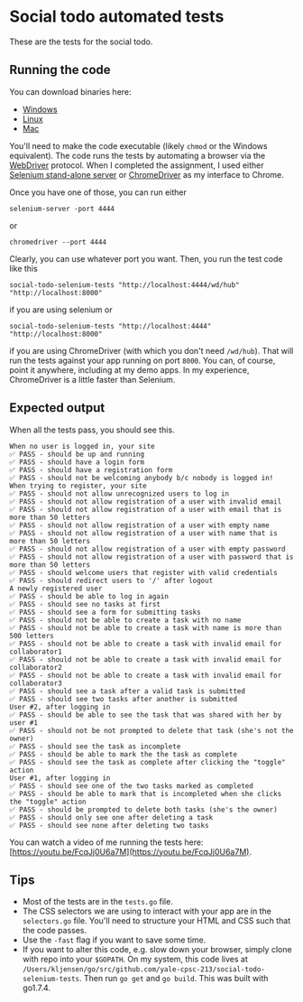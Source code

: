 # Social todo automated tests

These are the tests for the social todo.

## Running the code

You can download binaries here:

* [Windows](https://kljensen.s3.amazonaws.com/public/social-todo-selenium-tests/windows/social-todo-selenium-tests.exe)
* [Linux](https://kljensen.s3.amazonaws.com/public/social-todo-selenium-tests/linux/social-todo-selenium-tests)
* [Mac](https://kljensen.s3.amazonaws.com/public/social-todo-selenium-tests/mac/social-todo-selenium-tests)

You'll need to make the code executable (likely `chmod` or the Windows equivalent). The code runs the tests by automating a browser via the [WebDriver](https://www.w3.org/TR/webdriver/) protocol. When I completed the assignment, I used either [Selenium stand-alone server](http://www.seleniumhq.org/download/) or
[ChromeDriver](https://sites.google.com/a/chromium.org/chromedriver/) as my interface to Chrome.

Once you have one of those, you can run either

```
selenium-server -port 4444
```

or

```
chromedriver --port 4444
```

Clearly, you can use whatever port you want. Then, you run the test code like this

```
social-todo-selenium-tests "http://localhost:4444/wd/hub" "http://localhost:8000"
```

if you are using selenium or

```
social-todo-selenium-tests "http://localhost:4444" "http://localhost:8000"
```

if you are using ChromeDriver (with which you don't need `/wd/hub`). That will run
the tests against your app running on port `8000`. You can, of course, point it anywhere,
including at my demo apps. In my experience, ChromeDriver is a little faster than Selenium.

## Expected output

When all the tests pass, you should see this.

```
When no user is logged in, your site
✅ PASS - should be up and running
✅ PASS - should have a login form
✅ PASS - should have a registration form
✅ PASS - should not be welcoming anybody b/c nobody is logged in!
When trying to register, your site
✅ PASS - should not allow unrecognized users to log in
✅ PASS - should not allow registration of a user with invalid email
✅ PASS - should not allow registration of a user with email that is more than 50 letters
✅ PASS - should not allow registration of a user with empty name
✅ PASS - should not allow registration of a user with name that is more than 50 letters
✅ PASS - should not allow registration of a user with empty password
✅ PASS - should not allow registration of a user with password that is more than 50 letters
✅ PASS - should welcome users that register with valid credentials
✅ PASS - should redirect users to '/' after logout
A newly registered user
✅ PASS - should be able to log in again
✅ PASS - should see no tasks at first
✅ PASS - should see a form for submitting tasks
✅ PASS - should not be able to create a task with no name
✅ PASS - should not be able to create a task with name is more than 500 letters
✅ PASS - should not be able to create a task with invalid email for collaborator1
✅ PASS - should not be able to create a task with invalid email for collaborator2
✅ PASS - should not be able to create a task with invalid email for collaborator3
✅ PASS - should see a task after a valid task is submitted
✅ PASS - should see two tasks after another is submitted
User #2, after logging in
✅ PASS - should be able to see the task that was shared with her by user #1
✅ PASS - should not be not prompted to delete that task (she's not the owner)
✅ PASS - should see the task as incomplete
✅ PASS - should be able to mark the the task as complete
✅ PASS - should see the task as complete after clicking the "toggle" action
User #1, after logging in
✅ PASS - should see one of the two tasks marked as completed
✅ PASS - should be able to mark that is incompleted when she clicks the "toggle" action
✅ PASS - should be prompted to delete both tasks (she's the owner)
✅ PASS - should only see one after deleting a task
✅ PASS - should see none after deleting two tasks
```

You can watch a video of me running the tests here: [https://youtu.be/FcqJj0U6a7M](https://youtu.be/FcqJj0U6a7M).

## Tips

* Most of the tests are in the `tests.go` file.
* The CSS selectors we are using to interact with your app are in the `selectors.go` file. You'll need to structure your HTML and CSS such that the code passes.
* Use the `-fast` flag if you want to save some time.
* If you want to alter this code, e.g. slow down your browser, simply clone with repo into your `$GOPATH`. On my system, this code lives at `/Users/kljensen/go/src/github.com/yale-cpsc-213/social-todo-selenium-tests`. Then run `go get` and `go build`. This was built with go1.7.4.
